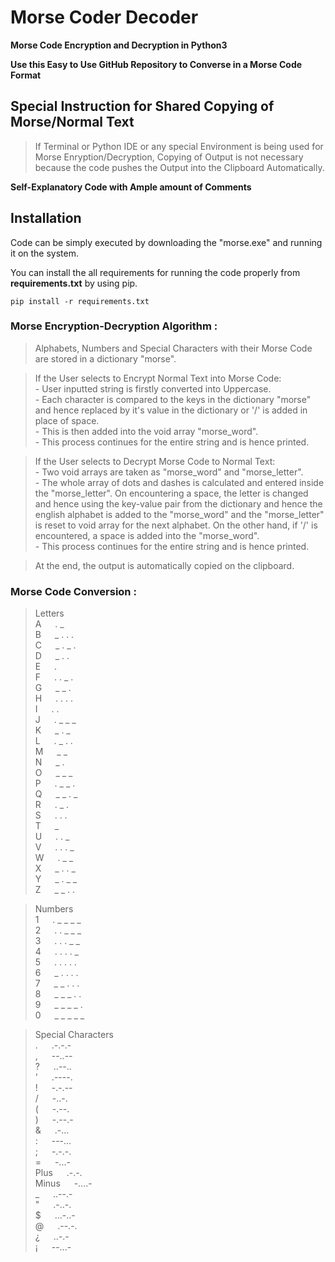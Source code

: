 # Morse Coder Decoder

**Morse Code Encryption and Decryption in Python3**

**Use this Easy to Use GitHub Repository to Converse in a Morse Code Format**

## Special Instruction for Shared Copying of Morse/Normal Text
> If Terminal or Python IDE or any special Environment is being used for Morse Enryption/Decryption, Copying of Output is not necessary because the code pushes the Output into the Clipboard Automatically.

**Self-Explanatory Code with Ample amount of Comments**

## Installation
Code can be simply executed by downloading the "morse.exe" and running it on the system.

You can install the all requirements for running the code properly from **requirements.txt** by using pip.

    pip install -r requirements.txt


### Morse Encryption-Decryption Algorithm : 

> Alphabets, Numbers and Special Characters with their Morse Code are stored in a dictionary "morse".

> If the User selects to Encrypt Normal Text into Morse Code:  
    - User inputted string is firstly converted into Uppercase.   
    - Each character is compared to the keys in the dictionary "morse" and hence replaced by it's value in the dictionary or '/' is added in place of space.   
    - This is then added into the void array "morse_word".   
    - This process continues for the entire string and is hence printed.

> If the User selects to Decrypt Morse Code to Normal Text:  
    - Two void arrays are taken as "morse_word" and "morse_letter".   
    - The whole array of dots and dashes is calculated and entered inside the "morse_letter". On encountering a space, the letter is changed and hence using the key-value pair from the dictionary and hence the english alphabet is added to the "morse_word" and the "morse_letter" is reset to void array for the next alphabet. On the other hand, if '/' is encountered, a space is added into the "morse_word".   
    - This process continues for the entire string and is hence printed.

> At the end, the output is automatically copied on the clipboard.


### Morse Code Conversion :


> Letters   
A &emsp; . _  
B &emsp; _ . . .   
C &emsp; _ . _ .    
D &emsp; _ . .    
E &emsp; .     
F &emsp; . . _ .    
G &emsp; _ _ .    
H &emsp; . . . .    
I &emsp; . .    
J &emsp; . _ _ _     
K &emsp; _ . _    
L &emsp; . _ . .    
M &emsp; _ _    
N &emsp; _ .   
O &emsp; _ _ _   
P &emsp; . _ _ .    
Q &emsp; _ _ . _   
R &emsp; . _ .    
S &emsp; . . .     
T &emsp; _     
U &emsp; . . _    
V &emsp; . . . _     
W &emsp; . _ _     
X &emsp; _ . . _	    
Y &emsp; _ . _ _    
Z &emsp; _ _ . .    

 	 	 	 			 
> Numbers    
1 &emsp; . _ _ _ _   
2 &emsp; . . _ _ _   
3 &emsp; . . . _ _   
4 &emsp; . . . . _   
5 &emsp; . . . . .    
6 &emsp; _ . . . .    
7 &emsp; _ _ . . .    
8 &emsp; _ _ _ . .     
9 &emsp; _ _ _ _ .      
0 &emsp; _ _ _ _ _     

> Special Characters    
. &emsp; .-.-.-   
, &emsp; --..--     
? &emsp; ..--..    
' &emsp; .----.    
! &emsp; -.-.--     
/ &emsp; -..-.     
( &emsp; -.--.     
) &emsp; -.--.-    
& &emsp; .-...     
: &emsp; ---...    
; &emsp; -.-.-.  
= &emsp; -...-  
Plus &emsp; .-.-.  
Minus &emsp; -....-  
_ &emsp; ..--.-  
" &emsp; .-..-.  
$ &emsp; ...-..-  
@ &emsp; .--.-.  
¿ &emsp; ..-.-      	
¡ &emsp; --...-    
